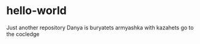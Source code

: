 # hello-world
Just another repository
Danya is buryatets
armyashka with kazahets go to the cocledge
